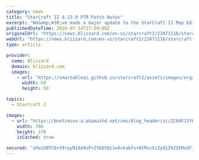 ```yaml
---
category: news
title: "StarCraft II 4.13.0 PTR Patch Notes"
excerpt: "We&amp;#39;ve made a major update to the StarCraft II Map Editor, and you can check it out on the PTR now!"
publishedDateTime: 2020-07-14T17:59:00Z
originalUrl: "https://news.blizzard.com/en-us/starcraft2/23471116/starcraft-ii-4-13-0-ptr-patch-notes"
webUrl: "https://news.blizzard.com/en-us/starcraft2/23471116/starcraft-ii-4-13-0-ptr-patch-notes"
type: article

provider:
  name: Blizzard
  domain: blizzard.com
  images:
    - url: "https://smartableai.github.io/starcraft2/assets/images/organizations/blizzard.com-50x50.jpg"
      width: 50
      height: 50

topics:
  - StarCraft 2

images:
  - url: "https://bnetcmsus-a.akamaihd.net/cms/blog_header/zc/ZC04FJJYFNVU1594753466209.jpg"
    width: 760
    height: 270
    isCached: true

secured: "zHoiGBTC6+t9rpyN16A9zP+2YbDtQz1w9vkabfs+QlMscSiZy81Ih2SEMoSFjlPdHofKNzPj5heWUylgH6pBLZULftWsojINC2zpCFIX1Ano+GS3Yesol8OI7/VdevmGPHZ0kiY3ZrzTLPc8/yBjNKnZzHKQwIKGmor4J92c7sV4VkPgl474hhWib2jJC8Z61qBWo/8FR7UzDD7gwGb6cfUhpD8UbcwxsOIhhfiOJzooxpIJK0F0e9/SFNTMgmq3acrsPDHnqnbnNSvd3N5kbvbNaZqm2VOJUH9Mj+2wIs+hpw1TsmIayIjMj8cvdIRO4DfEDI6+umfBPcnGoTgzdlEVIpFsvVpok/NnHZOupp8=;caCyC9NwWB+jCptNuUsg+A=="
---
```


